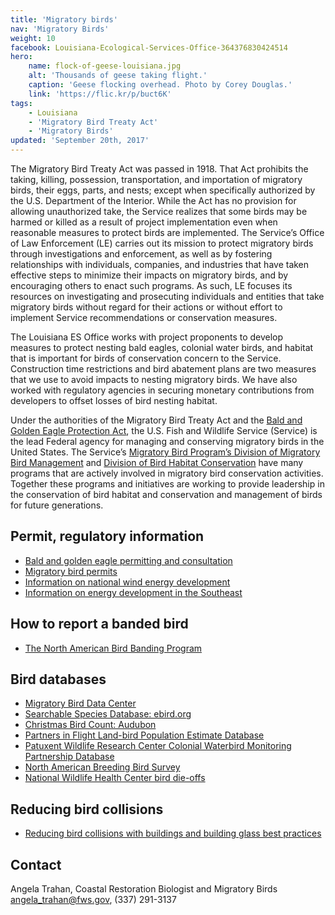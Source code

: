 ```yaml
---
title: 'Migratory birds'
nav: 'Migratory Birds'
weight: 10
facebook: Louisiana-Ecological-Services-Office-364376830424514
hero:
    name: flock-of-geese-louisiana.jpg
    alt: 'Thousands of geese taking flight.'
    caption: 'Geese flocking overhead. Photo by Corey Douglas.'
    link: 'https://flic.kr/p/buct6K'
tags:
    - Louisiana
    - 'Migratory Bird Treaty Act'
    - 'Migratory Birds'
updated: 'September 20th, 2017'
---
```


The Migratory Bird Treaty Act was passed in 1918.  That Act prohibits the taking, killing, possession, transportation, and importation of migratory birds, their eggs, parts, and nests; except when specifically authorized by the U.S. Department of the Interior.   While the Act has no provision for allowing unauthorized take, the Service realizes that some birds may be harmed or killed as a result of project implementation even when reasonable measures to protect birds are implemented.  The Service’s Office of Law Enforcement (LE) carries out its mission to protect migratory birds through investigations and enforcement, as well as by fostering relationships with individuals, companies, and industries that have taken effective steps to minimize their impacts on migratory birds, and by encouraging others to enact such programs.  As such, LE focuses its resources on investigating and prosecuting individuals and entities that take migratory birds without regard for their actions or without effort to implement Service recommendations or conservation measures.

The Louisiana ES Office works with project proponents to develop measures to protect nesting bald eagles, colonial water birds, and habitat that is important for birds of conservation concern to the Service.  Construction time restrictions and bird abatement plans are two measures that we use to avoid impacts to nesting migratory birds.  We have also worked with regulatory agencies in securing monetary contributions from developers to offset losses of bird nesting habitat. 

Under the authorities of the Migratory Bird Treaty Act and the [Bald and Golden Eagle Protection Act](https://www.fws.gov/midwest/Eagle/guidelines/bgepa.html), the U.S. Fish and Wildlife Service (Service) is the lead Federal agency for managing and conserving migratory birds in the United States. The Service’s [Migratory Bird Program’s Division of Migratory Bird Management](https://www.fws.gov/migratorybirds) and [Division of Bird Habitat Conservation](https://www.fws.gov/migratorybirds/PartnershipsAndIniatives.html) have many programs that are actively involved in migratory bird conservation activities. Together these programs and initiatives are working to provide leadership in the conservation of bird habitat and conservation and management of birds for future generations.

## Permit, regulatory information

  - [Bald and golden eagle permitting and consultation](/our-services/eagle-technical-assistance/)
  - [Migratory bird permits](https://www.fws.gov/permits/applicationforms/ApplicationLM.html#MBTA)
  - [Information on national wind energy development](https://www.fws.gov/windenergy)
  - [Information on energy development in the Southeast](/our-services/energy-development/)

## How to report a banded bird

  - [The North American Bird Banding Program](https://www.pwrc.usgs.gov/BBL/)

## Bird databases
  - [Migratory Bird Data Center](https://migbirdapps.fws.gov/)
  - [Searchable Species Database: ebird.org](http://ebird.org/ebird/eBirdReports?cmd=Start)
  - [Christmas Bird Count: Audubon](http://birds.audubon.org/christmas-bird-count)
  - [Partners in Flight Land-bird Population Estimate Database](http://rmbo.org/pif_db/laped/PED1.aspx)
  - [Patuxent Wildlife Research Center Colonial Waterbird Monitoring Partnership Database](https://www.pwrc.usgs.gov/cwb/database/)
  - [North American Breeding Bird Survey](http://www.pwrc.usgs.gov/BBS/)
  - [National Wildlife Health Center bird die-offs](http://www.nwhc.usgs.gov/)

## Reducing bird collisions
  - [Reducing bird collisions with buildings and building glass best practices](/pdf/guidelines/reducing-bird-collisions-with-buildings-and-building-glass-best-practices.pdf)


## Contact
Angela Trahan, Coastal Restoration Biologist and Migratory Birds  
[angela_trahan@fws.gov](mailto:angela_trahan@fws.gov), (337) 291-3137
